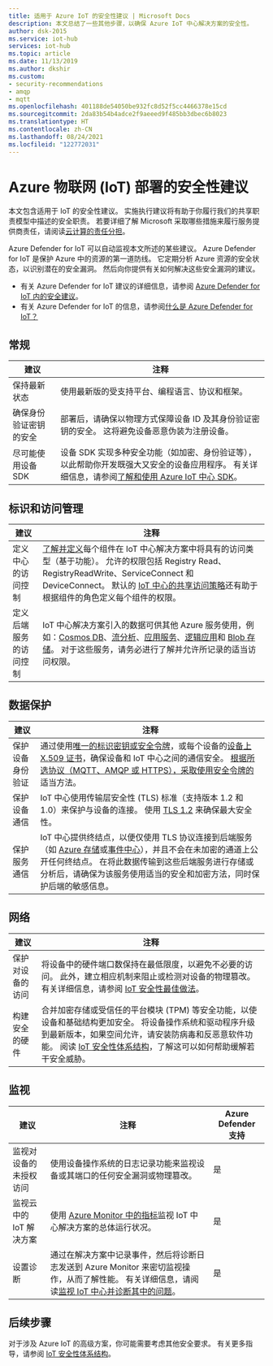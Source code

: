 ```yaml
---
title: 适用于 Azure IoT 的安全性建议 | Microsoft Docs
description: 本文总结了一些其他步骤，以确保 Azure IoT 中心解决方案的安全性。
author: dsk-2015
ms.service: iot-hub
services: iot-hub
ms.topic: article
ms.date: 11/13/2019
ms.author: dkshir
ms.custom:
- security-recommendations
- amqp
- mqtt
ms.openlocfilehash: 401188de54050be932fc8d52f5cc4466378e15cd
ms.sourcegitcommit: 2da83b54b4adce2f9aeeed9f485bb3dbec6b8023
ms.translationtype: HT
ms.contentlocale: zh-CN
ms.lasthandoff: 08/24/2021
ms.locfileid: "122772031"
---
```

# <a name="security-recommendations-for-azure-internet-of-things-iot-deployment"></a>Azure 物联网 (IoT) 部署的安全性建议

本文包含适用于 IoT 的安全性建议。 实施执行建议将有助于你履行我们的共享职责模型中描述的安全职责。 若要详细了解 Microsoft 采取哪些措施来履行服务提供商责任，请阅读[云计算的责任分担](https://gallery.technet.microsoft.com/Shared-Responsibilities-81d0ff91)。

Azure Defender for IoT 可以自动监视本文所述的某些建议。 Azure Defender for IoT 是保护 Azure 中的资源的第一道防线。 它定期分析 Azure 资源的安全状态，以识别潜在的安全漏洞。 然后向你提供有关如何解决这些安全漏洞的建议。

- 有关 Azure Defender for IoT 建议的详细信息，请参阅 [Azure Defender for IoT 内的安全建议](../security-center/security-center-recommendations.md)。
- 有关 Azure Defender for IoT 的信息，请参阅[什么是 Azure Defender for IoT？](../security-center/security-center-introduction.md)

## <a name="general"></a>常规

| 建议 | 注释 |
|-|----|
| 保持最新状态 | 使用最新版的受支持平台、编程语言、协议和框架。 |
| 确保身份验证密钥的安全 | 部署后，请确保以物理方式保障设备 ID 及其身份验证密钥的安全。 这将避免设备恶意伪装为注册设备。 |
| 尽可能使用设备 SDK | 设备 SDK 实现多种安全功能（如加密、身份验证等），以此帮助你开发既强大又安全的设备应用程序。 有关详细信息，请参阅[了解和使用 Azure IoT 中心 SDK](../iot-hub/iot-hub-devguide-sdks.md)。 |

## <a name="identity-and-access-management"></a>标识和访问管理 

| 建议 | 注释 |
|-|----|
| 定义中心的访问控制 | [了解并定义](iot-security-deployment.md#securing-the-cloud)每个组件在 IoT 中心解决方案中将具有的访问类型（基于功能）。 允许的权限包括 Registry Read、RegistryReadWrite、ServiceConnect 和 DeviceConnect。 默认的 [IoT 中心的共享访问策略](../iot-hub/iot-hub-dev-guide-sas.md#access-control-and-permissions)还有助于根据组件的角色定义每个组件的权限。 |
| 定义后端服务的访问控制 | IoT 中心解决方案引入的数据可供其他 Azure 服务使用，例如：[Cosmos DB](../cosmos-db/index.yml)、[流分析](../stream-analytics/index.yml)、[应用服务](../app-service/index.yml)、[逻辑应用](../logic-apps/index.yml)和 [Blob 存储](../storage/blobs/storage-blobs-introduction.md)。 对于这些服务，请务必进行了解并允许所记录的适当访问权限。 |

## <a name="data-protection"></a>数据保护

| 建议 | 注释 |
|-|----|
| 保护设备身份验证 | 通过使用[唯一的标识密钥或安全令牌](iot-security-deployment.md#iot-hub-security-tokens)，或每个设备的[设备上 X.509 证书](iot-security-deployment.md#x509-certificate-based-device-authentication)，确保设备和 IoT 中心之间的通信安全。 [根据所选协议（MQTT、AMQP 或 HTTPS），采取使用安全令牌的](../iot-hub/iot-hub-dev-guide-sas.md)适当方法。 |
| 保护设备通信 | IoT 中心使用传输层安全性 (TLS) 标准（支持版本 1.2 和 1.0）来保护与设备的连接。 使用 [TLS 1.2](https://tools.ietf.org/html/rfc5246) 来确保最大安全性。 |
| 保护服务通信 | IoT 中心提供终结点，以便仅使用 TLS 协议连接到后端服务（如 [Azure 存储](../storage/index.yml)或[事件中心](../event-hubs/index.yml)），并且不会在未加密的通道上公开任何终结点。 在将此数据传输到这些后端服务进行存储或分析后，请确保为该服务使用适当的安全和加密方法，同时保护后端的敏感信息。 |

## <a name="networking"></a>网络

| 建议 | 注释 |
|-|----|
| 保护对设备的访问 | 将设备中的硬件端口数保持在最低限度，以避免不必要的访问。 此外，建立相应机制来阻止或检测对设备的物理篡改。 有关详细信息，请参阅 [IoT 安全性最佳做法](iot-security-best-practices.md)。 |
| 构建安全的硬件 | 合并加密存储或受信任的平台模块 (TPM) 等安全功能，以使设备和基础结构更加安全。 将设备操作系统和驱动程序升级到最新版本，如果空间允许，请安装防病毒和反恶意软件功能。 阅读 [IoT 安全性体系结构](iot-security-architecture.md)，了解这可以如何帮助缓解若干安全威胁。 |

## <a name="monitoring"></a>监视

| 建议 | 注释 | Azure Defender 支持 |
|-|----|--|
| 监视对设备的未授权访问 |  使用设备操作系统的日志记录功能来监视设备或其端口的任何安全漏洞或物理篡改。 | 是 |
| 监视云中的 IoT 解决方案 | 使用 [Azure Monitor 中的指标](../iot-hub/monitor-iot-hub.md)监视 IoT 中心解决方案的总体运行状况。 | 是 |
| 设置诊断 | 通过在解决方案中记录事件，然后将诊断日志发送到 Azure Monitor 来密切监视操作，从而了解性能。 有关详细信息，请阅读[监视 IoT 中心并诊断其中的问题](../iot-hub/monitor-iot-hub.md)。 | 是 |

## <a name="next-steps"></a>后续步骤

对于涉及 Azure IoT 的高级方案，你可能需要考虑其他安全要求。 有关更多指导，请参阅 [IoT 安全性体系结构](iot-security-architecture.md)。